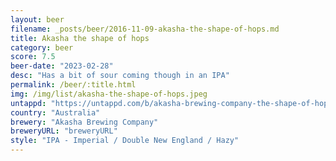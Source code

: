 ```yaml
---
layout: beer
filename: _posts/beer/2016-11-09-akasha-the-shape-of-hops.md
title: Akasha the shape of hops
category: beer
score: 7.5
beer-date: "2023-02-28"
desc: "Has a bit of sour coming though in an IPA"
permalink: /beer/:title.html
img: /img/list/akasha-the-shape-of-hops.jpeg
untappd: "https://untappd.com/b/akasha-brewing-company-the-shape-of-hops-to-come--double-edition-/4951380"
country: "Australia"
brewery: "Akasha Brewing Company"
breweryURL: "breweryURL"
style: "IPA - Imperial / Double New England / Hazy"
---
```

